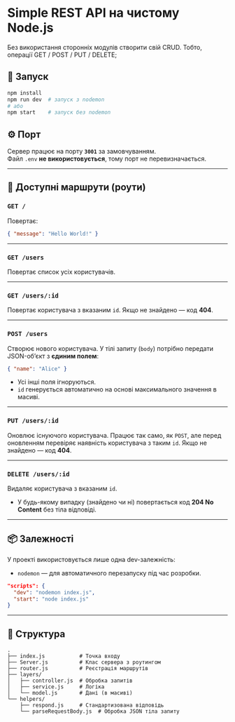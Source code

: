 # Simple REST API на чистому Node.js

Без використання сторонніх модулів створити свій CRUD. Тобто, операції GET / POST / PUT / DELETE;

## 🚀 Запуск

```bash
npm install
npm run dev  # запуск з nodemon
# або
npm start    # запуск без nodemon
```

## ⚙️ Порт

Сервер працює на порту **`3001`** за замовчуванням.  
Файл `.env` **не використовується**, тому порт не перевизначається.

---

## 📡 Доступні маршрути (роути)

### `GET /`
Повертає:

```json
{ "message": "Hello World!" }
```

---

### `GET /users`
Повертає список усіх користувачів.

---

### `GET /users/:id`
Повертає користувача з вказаним `id`. Якщо не знайдено — код **404**.

---

### `POST /users`
Створює нового користувача. У тілі запиту (`body`) потрібно передати JSON-обʼєкт з **єдиним полем**:

```json
{ "name": "Alice" }
```

- Усі інші поля ігноруються.
- `id` генерується автоматично на основі максимального значення в масиві.

---

### `PUT /users/:id`
Оновлює існуючого користувача. Працює так само, як `POST`, але перед оновленням перевіряє наявність користувача з таким `id`. Якщо не знайдено — код **404**.

---

### `DELETE /users/:id`
Видаляє користувача з вказаним `id`.

- У будь-якому випадку (знайдено чи ні) повертається код **204 No Content** без тіла відповіді.

---

## 📦 Залежності

У проекті використовується лише одна dev-залежність:

- `nodemon` — для автоматичного перезапуску під час розробки.

```json
"scripts": {
  "dev": "nodemon index.js",
  "start": "node index.js"
}
```

---

## 📁 Структура

```
.
├── index.js           # Точка входу
├── Server.js          # Клас сервера з роутингом
├── router.js          # Реєстрація маршрутів
├── layers/
│   ├── controller.js  # Обробка запитів
│   ├── service.js     # Логіка
│   └── model.js       # Дані (в масиві)
└── helpers/
    ├── respond.js     # Стандартизована відповідь
    └── parseRequestBody.js  # Обробка JSON тіла запиту
```
